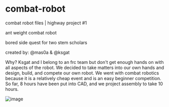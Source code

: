 # combat-robot
combat robot files | highway project #1

ant weight combat robot

bored side quest for two stem scholars

created by: @mas0a & @ksgat

Why?  Ksgat and I belong to an frc team but don't get enough hands on with all aspects of the robot.  We decided to take matters into our own hands and design, build, and compete our own robot.  We went with combat robotics because it is a relatively cheap event and is an easy beginner competition.  So far, 8 hours have been put into CAD, and we project assembly to take 10 hours.

![image](https://github.com/user-attachments/assets/ef175886-0d0e-41c9-ae1a-6273b7dfea27)

